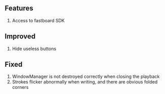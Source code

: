 ## Features

1. Access to fastboard SDK

## Improved

1. Hide useless buttons

## Fixed

1. WindowManager is not destroyed correctly when closing the playback
2. Strokes flicker abnormally when writing, and there are obvious folded corners
